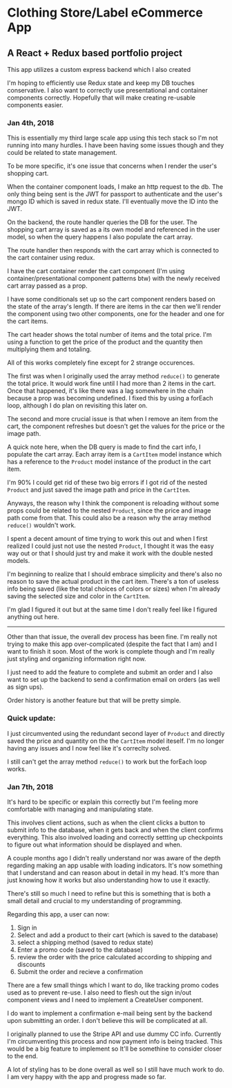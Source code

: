 # Clothing Store/Label eCommerce App

## A React + Redux based portfolio project

This app utilizes a custom express backend which I also created

I'm hoping to efficiently use Redux state and keep my DB touches conservative. I also want to correctly use presentational and container components correctly. Hopefully that will make creating re-usable components easier.

### Jan 4th, 2018

This is essentially my third large scale app using this tech stack so I'm not running into many hurdles. I have been having some issues though and they could be related to state management.

To be more specific, it's one issue that concerns when I render the user's shopping cart.

When the container component loads, I make an http request to the db. The only thing being sent is the JWT for passport to authenticate and the user's mongo ID which is saved in redux state. I'll eventually move the ID into the JWT.

On the backend, the route handler queries the DB for the user. The shopping cart array is saved as a its own model and referenced in the user model, so when the query happens I also populate the cart array.

The route handler then responds with the cart array which is connected to the cart container using redux.

I have the cart container render the cart component (I'm using container/presentational component patterns btw) with the newly received cart array passed as a prop.

I have some conditionals set up so the cart component renders based on the state of the array's length. If there are items in the car then we'll render the component using two other components, one for the header and one for the cart items.

The cart header shows the total number of items and the total price. I'm using a function to get the price of the product and the quantity then multiplying them and totaling.

All of this works completely fine except for 2 strange occurences.

The first was when I originally used the array method `reduce()` to generate the total price. It would work fine until I had more than 2 items in the cart. Once that happened, it's like there was a lag somewhere in the chain because a prop was becoming undefined. I fixed this by using a forEach loop, although I do plan on revisiting this later on.

The second and more crucial issue is that when I remove an item from the cart, the component refreshes but doesn't get the values for the price or the image path.

A quick note here, when the DB query is made to find the cart info, I populate the cart array. Each array item is a `CartItem` model instance which has a reference to the `Product` model instance of the product in the cart item.

I'm 90% I could get rid of these two big errors if I got rid of the nested `Product` and just saved the image path and price in the `CartItem`.

Anyways, the reason why I think the component is reloading without some props could be related to the nested `Product`, since the price and image path come from that. This could also be a reason why the array method `reduce()` wouldn't work.

I spent a decent amount of time trying to work this out and when I first realized I could just not use the nested `Product`, I thought it was the easy way out or that I should just try and make it work with the double nested models.

I'm beginning to realize that I should embrace simplicity and there's also no reason to save the actual product in the cart item. There's a ton of useless info being saved (like the total choices of colors or sizes) when I'm already saving the selected size and color in the `CartItem`.

I'm glad I figured it out but at the same time I don't really feel like I figured anything out here.

---

Other than that issue, the overall dev process has been fine. I'm really not trying to make this app over-complicated (despite the fact that I am) and I want to finish it soon. Most of the work is complete though and I'm really just styling and organizing information right now.

I just need to add the feature to complete and submit an order and I also want to set up the backend to send a confirmation email on orders (as well as sign ups).

Order history is another feature but that will be pretty simple.

### Quick update:

I just circumvented using the redundant second layer of `Product` and directly saved the price and quantity on the the `CartItem` model iteself. I'm no longer having any issues and I now feel like it's correclty solved.

I still can't get the array method `reduce()` to work but the forEach loop works.

### Jan 7th, 2018

It's hard to be specific or explain this correctly but I'm feeling more comfortable with managing and manipulating state.

This involves client actions, such as when the client clicks a button to submit info to the database, when it gets back and when the client confirms everything. This also involved loading and correctly settting up checkpoints to figure out what information should be displayed and when.

A couple months ago I didn't really understand nor was aware of the depth regarding making an app usable with loading indicators. It's now something that I understand and can reason about in detail in my head. It's more than just knowing how it works but also understanding how to use it exactly.

There's still so much I need to refine but this is something that is both a small detail and crucial to my understanding of programming.

Regarding this app, a user can now:

1. Sign in
2. Select and add a product to their cart (which is saved to the database)
3. select a shipping method (saved to redux state)
4. Enter a promo code (saved to the database)
5. review the order with the price calculated according to shipping and discounts
6. Submit the order and recieve a confirmation

There are a few small things which I want to do, like tracking promo codes used as to prevent re-use. I also need to flesh out the sign in/out component views and I need to implement a CreateUser component.

I do want to implement a confirmation e-mail being sent by the backend upon submitting an order. I don't believe this will be complicated at all.

I originally planned to use the Stripe API and use dummy CC info. Currently I'm circumventing this process and now payment info is being tracked. This would be a big feature to implement so It'll be somethine to consider closer to the end.

A lot of styling has to be done overall as well so I still have much work to do. I am very happy with the app and progress made so far.
